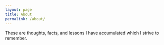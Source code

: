 ```yaml
---
layout: page
title: About
permalink: /about/
---
```


These are thoughts, facts, and lessons I have accumulated which I strive to remember.
